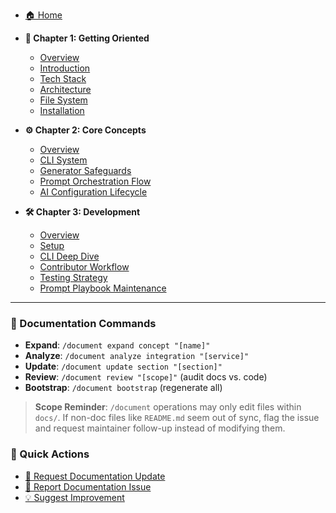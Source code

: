 - [🏠 Home](README.md)

- **📖 Chapter 1: Getting Oriented**
  - [Overview](01-getting-oriented/README.md)
  - [Introduction](01-getting-oriented/01-introduction.md)
  - [Tech Stack](01-getting-oriented/02-tech-stack.md)
  - [Architecture](01-getting-oriented/03-architecture.md)
  - [File System](01-getting-oriented/04-file-system.md)
  - [Installation](01-getting-oriented/05-installation.md)

- **⚙️ Chapter 2: Core Concepts**
  - [Overview](02-core-concepts/README.md)
  - [CLI System](02-core-concepts/01-cli-system.md)
  - [Generator Safeguards](02-core-concepts/02-generator-safeguards.md)
  - [Prompt Orchestration Flow](02-core-concepts/03-prompt-orchestration-flow.md)
  - [AI Configuration Lifecycle](02-core-concepts/04-ai-config-lifecycle.md)

- **🛠️ Chapter 3: Development**
  - [Overview](03-development/README.md)
  - [Setup](03-development/01-setup.md)
  - [CLI Deep Dive](03-development/02-cli-deep-dive.md)
  - [Contributor Workflow](03-development/03-contributor-workflow.md)
  - [Testing Strategy](03-development/04-testing-strategy.md)
  - [Prompt Playbook Maintenance](03-development/05-prompt-playbook-maintenance.md)

---

### 🔄 Documentation Commands

- **Expand**: `/document expand concept "[name]"`
- **Analyze**: `/document analyze integration "[service]"`
- **Update**: `/document update section "[section]"`
- **Review**: `/document review "[scope]"` (audit docs vs. code)
- **Bootstrap**: `/document bootstrap` (regenerate all)

> **Scope Reminder**: `/document` operations may only edit files within `docs/`. If non-doc files like `README.md` seem out of sync, flag the issue and request maintainer follow-up instead of modifying them.

### 🎯 Quick Actions

- [📝 Request Documentation Update](https://github.com/denniswebb/documind/issues/new?template=documentation-request.md&labels=documentation)
- [🐛 Report Documentation Issue](https://github.com/denniswebb/documind/issues/new?template=bug_report.md&labels=bug)
- [💡 Suggest Improvement](https://github.com/denniswebb/documind/issues/new?template=feature_request.md&labels=enhancement)
